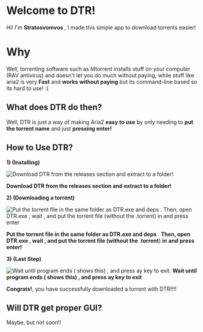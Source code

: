 # Welcome to DTR!

Hi! I'm **Stratosvomvos** , I made this simple app to download torrents easier!


# Why

Well, torrenting software such as Mtorrent installs stuff on your computer (RAV antivirus) and doesn't let you do much without paying, while stuff like aria2 is very **Fast** and **works without paying** but its command-line based so its hard to use! :(

## What does DTR do then? 
Well, DTR is just a way of making Aria2 **easy to use** by only needing to **put the torrent name** and just **pressing enter!**

## How to Use DTR?
**1) (Installing)**

![Download DTR from the releases section and extract to a folder!](https://raw.githubusercontent.com/stratosvomvos/DTR/main/S1.png)

**Download DTR from the releases section and extract to a folder!**

**2)   (Downloading a torrent)**

![Put the torrent file in the same folder as DTR.exe and deps . Then, open DTR.exe , wait , and put the torrent file (without the .torrent) in and press enter ](https://raw.githubusercontent.com/stratosvomvos/DTR/main/S2.png)

**Put the torrent file in the same folder as DTR.exe and deps** . **Then, open DTR.exe , wait , and put the torrent file (without the** .**torrent**) **in** **and** **press enter!**


**3) (Last Step)**

![Wait until program ends ( shows this) , and press ay key to exit.](https://raw.githubusercontent.com/stratosvomvos/DTR/main/S3.png)
**Wait until program ends ( shows this) , and press ay key to exit**


**Congrats!**, you have successfully downloaded a torrent with DTR!!!!

## Will DTR get proper GUI?

Maybe, but not soon!!
